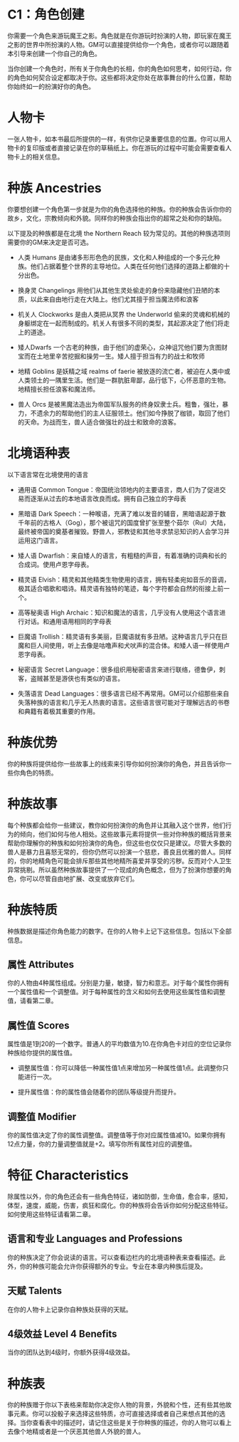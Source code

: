 # C1：角色创建

你需要一个角色来游玩魔王之影。角色就是在你游玩时扮演的人物，即玩家在魔王之影的世界中所扮演的人物。GM可以直接提供给你一个角色，或者你可以跟随着本引导来创建一个你自己的角色。

当你创建一个角色时，所有关于你角色的长相，你的角色如何思考，如何行动，你的角色如何契合设定都取决于你。这些都将决定你处在故事舞台的什么位置，帮助你始终如一的扮演好你的角色。

# 人物卡

一张人物卡，如本书最后所提供的一样，有供你记录重要信息的位置。你可以用人物卡的复印版或者直接记录在你的草稿纸上。你在游玩的过程中可能会需要查看人物卡上的相关信息。

# 种族 Ancestries

你要想创建一个角色第一步就是为你的角色选择他的种族。你的种族会告诉你你的故乡，文化，宗教倾向和外貌。同样你的种族会指出你的超常之处和你的缺陷。

以下提及的种族都是在北境 the Northern Reach 较为常见的。其他的种族选项则需要你的GM来决定是否可选。

- 人类 Humans 是由诸多形形色色的民族，文化和人种组成的一个多元化种族。他们占据着整个世界的主导地位。人类在任何他们选择的道路上都做的十分出色。

- 换身灵 Changelings 用他们从其他生灵处偷走的身份来隐藏他们丑陋的本质，以此来自由地行走在大陆上。他们尤其擅于担当魔法师和浪客

- 机关人 Clockworks 是由人类把从冥界 the Underworld 偷来的灵魂和机械的身躯绑定在一起而制成的。机关人有很多不同的类型，其起源决定了他们将走上的道途。

- 矮人Dwarfs 一个古老的种族，由于他们的虚荣心，众神诅咒他们要为贪图财宝而在土地里辛苦挖掘和操劳一生。矮人擅于担当有力的战士和牧师

- 地精 Goblins 是妖精之域 realms of faerie 被放逐的流亡者，被迫在人类中或人类领土的一隅里生活。他们是一群肮脏卑鄙，品行低下，心怀恶意的生物。地精擅长担任浪客和魔法师。

- 兽人 Orcs 是被黑魔法造出为帝国军队服务的终身奴隶士兵。粗鲁，强壮，暴力，不遗余力的帮助他们的主人征服领土。他们如今挣脱了枷锁，取回了他们的天命。为战而生，兽人适合做强壮的战士和致命的浪客。

# 北境语种表

以下语言常在北境使用的语言

- 通用语 Common Tongue：帝国统治领地内的主要语言，商人们为了促进交易而逐渐从过去的本地语言改良而成。拥有自己独立的字母表

- 黑暗语 Dark Speech：一种喉语，充满了难以发音的辅音，黑暗语起源于数千年前的古格人（Gog），那个被诅咒的国度曾扩张至整个茹尔（Rul）大陆，最终被帝国的奠基者摧毁。野兽人，邪教徒和其他寻求禁忌知识的人会学习并运用这门语言。

- 矮人语 Dwarfish：来自矮人的语言，有粗糙的声音，有着准确的词典和长的合成词。使用卢恩字母表。

- 精灵语 Elvish：精灵和其他精类生物使用的语言，拥有轻柔宛如音乐的音调，极其适合唱歌和唱诗。精灵语有独特的笔迹，每个字符都会自然的衔接上前一个。

- 高等秘奥语 High Archaic：知识和魔法的语言，几乎没有人使用这个语言进行对话。和通用语用相同的字母表

- 巨魔语 Trollish：精灵语有多美丽，巨魔语就有多丑陋。这种语言几乎只在巨魔和巨人间使用，听上去像是咕噜声和犬吠声的混合体。和矮人语一样使用卢恩字母表。

- 秘密语言 Secret Language：很多组织用秘密语言来进行联络，德鲁伊，刺客，盗贼甚至是游侠也有类似的语言。

- 失落语言 Dead Languages：很多语言已经不再常用。GM可以介绍那些来自失落种族的语言和几乎无人热衷的语言。这些语言很可能对于理解远古的书卷和典籍有着极其重要的作用。

# 种族优势

你的种族将提供给你一些故事上的线索来引导你如何扮演你的角色，并且告诉你一些你角色的特质。

# 种族故事

每个种族都会给你一些建议，教你如何扮演你的角色并让其融入这个世界，他们行为的倾向，他们如何与他人相处。这些故事元素将提供一些对你种族的概括背景来帮助你理解你的种族和如何扮演你的角色，但这些也仅仅只是建议。尽管大多数的兽人是暴力且喜怒无常的，但你仍然可以扮演一个慈悲，善良且优雅的兽人。同样的，你的地精角色可能会排斥那些其他地精所喜爱并享受的污秽。反而对个人卫生异常挑剔。所以虽然种族故事提供了一个现成的角色概念，但为了扮演你想要的角色，你可以尽管自由地扩展、改变或放弃它们。

# 种族特质

种族数据是描述你角色能力的数字。在你的人物卡上记下这些信息。包括以下全部信息。

## 属性 Attributes

你的人物由4种属性组成。分别是力量，敏捷，智力和意志。对于每个属性你拥有一个属性值和一个调整值。对于每种属性的含义和如何去使用这些属性值和调整值，请看第二章。

## 属性值 Scores

属性值是1到20的一个数字。普通人的平均数值为10.在你角色卡对应的空位记录你种族给你提供的属性值。

- 调整属性值：你可以降低一种属性值1点来增加另一种属性值1点。此调整你只能进行一次。

- 提升属性值：你的属性值会随着你的团队等级提升而提升。

## 调整值 Modifier

你的属性值决定了你的属性调整值。调整值等于你对应属性值减10。如果你拥有12点力量，你的力量调整值就是+2。填写你所有属性对应的调整值。

# 特征 Characteristics

除属性以外，你的角色还会有一些角色特征，诸如防御，生命值，愈合率，感知，体型，速度，威能，伤害，疯狂和腐化。你的种族将会告诉你如何分配这些特征。如何使用这些特征请看第二章。

## 语言和专业 Languages and Professions

你的种族决定了你会说读的语言。可以查看边栏内的北境语种表来查看描述。此外，你的种族可能会允许你获得额外的专业。专业在本章内种族后提及。

## 天赋 Talents

在你的人物卡上记录你自种族处获得的天赋。

## 4级效益 Level 4 Benefits

当你的团队达到4级时，你额外获得4级效益。

# 种族表

你的种族赠于你以下表格来帮助你决定你人物的背景，外貌和个性，还有些其他故事元素。你可以投骰子来选择这些特质，亦可直接选择或者自己来想点其他的选择。当你查看表中的描述时，请记住这些是关于你种族的描述，你的人物可以看上去像个地精或者是一个厌恶其他兽人外貌的兽人。
